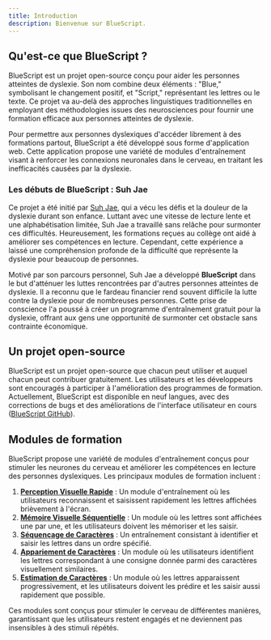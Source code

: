 ```yaml
---
title: Introduction
description: Bienvenue sur BlueScript.
---
```


## Qu'est-ce que BlueScript ?

BlueScript est un projet open-source conçu pour aider les personnes atteintes de dyslexie. Son nom combine deux éléments : "Blue," symbolisant le changement positif, et "Script," représentant les lettres ou le texte. Ce projet va au-delà des approches linguistiques traditionnelles en employant des méthodologies issues des neurosciences pour fournir une formation efficace aux personnes atteintes de dyslexie.

Pour permettre aux personnes dyslexiques d'accéder librement à des formations partout, BlueScript a été développé sous forme d'application web. Cette application propose une variété de modules d'entraînement visant à renforcer les connexions neuronales dans le cerveau, en traitant les inefficacités causées par la dyslexie.

### Les débuts de BlueScript : Suh Jae

Ce projet a été initié par [Suh Jae](https://github.com/SuhJae), qui a vécu les défis et la douleur de la dyslexie durant son enfance. Luttant avec une vitesse de lecture lente et une alphabétisation limitée, Suh Jae a travaillé sans relâche pour surmonter ces difficultés. Heureusement, les formations reçues au collège ont aidé à améliorer ses compétences en lecture. Cependant, cette expérience a laissé une compréhension profonde de la difficulté que représente la dyslexie pour beaucoup de personnes.

Motivé par son parcours personnel, Suh Jae a développé **BlueScript** dans le but d'atténuer les luttes rencontrées par d'autres personnes atteintes de dyslexie. Il a reconnu que le fardeau financier rend souvent difficile la lutte contre la dyslexie pour de nombreuses personnes. Cette prise de conscience l'a poussé à créer un programme d'entraînement gratuit pour la dyslexie, offrant aux gens une opportunité de surmonter cet obstacle sans contrainte économique.

## Un projet open-source

BlueScript est un projet open-source que chacun peut utiliser et auquel chacun peut contribuer gratuitement. Les utilisateurs et les développeurs sont encouragés à participer à l'amélioration des programmes de formation. Actuellement, BlueScript est disponible en neuf langues, avec des corrections de bugs et des améliorations de l'interface utilisateur en cours ([BlueScript GitHub](https://github.com/BlueScript-NPO)).

## Modules de formation

BlueScript propose une variété de modules d'entraînement conçus pour stimuler les neurones du cerveau et améliorer les compétences en lecture des personnes dyslexiques. Les principaux modules de formation incluent :

1. [**Perception Visuelle Rapide**](/fr/docs/training/visual/rapid-visual-perception) : Un module d'entraînement où les utilisateurs reconnaissent et saisissent rapidement les lettres affichées brièvement à l'écran.
2. [**Mémoire Visuelle Séquentielle**](/fr/docs/training/visual/sequential-visual-memory) : Un module où les lettres sont affichées une par une, et les utilisateurs doivent les mémoriser et les saisir.
3. [**Séquençage de Caractères**](/fr/docs/training/visual/character-sequencing) : Un entraînement consistant à identifier et saisir les lettres dans un ordre spécifié.
4. [**Appariement de Caractères**](/fr/docs/training/visual/character-matching) : Un module où les utilisateurs identifient les lettres correspondant à une consigne donnée parmi des caractères visuellement similaires.
5. [**Estimation de Caractères**](/fr/docs/training/visual/character-guesstimate) : Un module où les lettres apparaissent progressivement, et les utilisateurs doivent les prédire et les saisir aussi rapidement que possible.

Ces modules sont conçus pour stimuler le cerveau de différentes manières, garantissant que les utilisateurs restent engagés et ne deviennent pas insensibles à des stimuli répétés.
